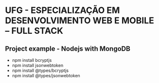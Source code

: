 # UFG - ESPECIALIZAÇÃO EM DESENVOLVIMENTO WEB E MOBILE – FULL STACK
 
## Project example - Nodejs with MongoDB

- npm install bcryptjs
- npm install jsonwebtoken
- npm install @types/bcryptjs
- npm install @types/jsonwebtoken